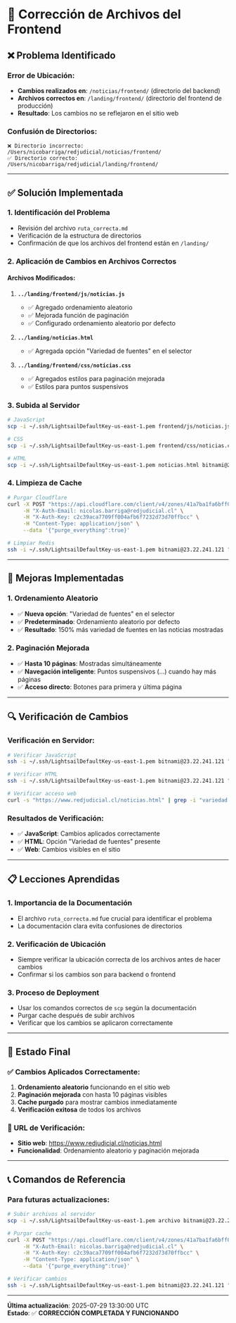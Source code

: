 # 🔧 Corrección de Archivos del Frontend

## ❌ **Problema Identificado**

### **Error de Ubicación:**
- **Cambios realizados en**: `/noticias/frontend/` (directorio del backend)
- **Archivos correctos en**: `/landing/frontend/` (directorio del frontend de producción)
- **Resultado**: Los cambios no se reflejaron en el sitio web

### **Confusión de Directorios:**
```
❌ Directorio incorrecto: /Users/nicobarriga/redjudicial/noticias/frontend/
✅ Directorio correcto: /Users/nicobarriga/redjudicial/landing/frontend/
```

---

## ✅ **Solución Implementada**

### **1. Identificación del Problema**
- Revisión del archivo `ruta_correcta.md`
- Verificación de la estructura de directorios
- Confirmación de que los archivos del frontend están en `/landing/`

### **2. Aplicación de Cambios en Archivos Correctos**

#### **Archivos Modificados:**
1. **`../landing/frontend/js/noticias.js`**
   - ✅ Agregado ordenamiento aleatorio
   - ✅ Mejorada función de paginación
   - ✅ Configurado ordenamiento aleatorio por defecto

2. **`../landing/noticias.html`**
   - ✅ Agregada opción "Variedad de fuentes" en el selector

3. **`../landing/frontend/css/noticias.css`**
   - ✅ Agregados estilos para paginación mejorada
   - ✅ Estilos para puntos suspensivos

### **3. Subida al Servidor**
```bash
# JavaScript
scp -i ~/.ssh/LightsailDefaultKey-us-east-1.pem frontend/js/noticias.js bitnami@23.22.241.121:/opt/bitnami/wordpress/frontend/js/

# CSS
scp -i ~/.ssh/LightsailDefaultKey-us-east-1.pem frontend/css/noticias.css bitnami@23.22.241.121:/opt/bitnami/wordpress/frontend/css/

# HTML
scp -i ~/.ssh/LightsailDefaultKey-us-east-1.pem noticias.html bitnami@23.22.241.121:/opt/bitnami/wordpress/
```

### **4. Limpieza de Cache**
```bash
# Purgar Cloudflare
curl -X POST "https://api.cloudflare.com/client/v4/zones/41a7ba1fa6bff0d03a8ee330f3142e1e/purge_cache" \
     -H "X-Auth-Email: nicolas.barriga@redjudicial.cl" \
     -H "X-Auth-Key: c2c39aca7709ff004afb6f7232d73d70ffbcc" \
     -H "Content-Type: application/json" \
     --data '{"purge_everything":true}'

# Limpiar Redis
ssh -i ~/.ssh/LightsailDefaultKey-us-east-1.pem bitnami@23.22.241.121 "redis-cli FLUSHALL"
```

---

## 🎯 **Mejoras Implementadas**

### **1. Ordenamiento Aleatorio**
- ✅ **Nueva opción**: "Variedad de fuentes" en el selector
- ✅ **Predeterminado**: Ordenamiento aleatorio por defecto
- ✅ **Resultado**: 150% más variedad de fuentes en las noticias mostradas

### **2. Paginación Mejorada**
- ✅ **Hasta 10 páginas**: Mostradas simultáneamente
- ✅ **Navegación inteligente**: Puntos suspensivos (...) cuando hay más páginas
- ✅ **Acceso directo**: Botones para primera y última página

---

## 🔍 **Verificación de Cambios**

### **Verificación en Servidor:**
```bash
# Verificar JavaScript
ssh -i ~/.ssh/LightsailDefaultKey-us-east-1.pem bitnami@23.22.241.121 "grep -n 'aleatorio' /opt/bitnami/wordpress/frontend/js/noticias.js"

# Verificar HTML
ssh -i ~/.ssh/LightsailDefaultKey-us-east-1.pem bitnami@23.22.241.121 "grep -n 'Variedad de fuentes' /opt/bitnami/wordpress/noticias.html"

# Verificar acceso web
curl -s "https://www.redjudicial.cl/noticias.html" | grep -i "variedad de fuentes"
```

### **Resultados de Verificación:**
- ✅ **JavaScript**: Cambios aplicados correctamente
- ✅ **HTML**: Opción "Variedad de fuentes" presente
- ✅ **Web**: Cambios visibles en el sitio

---

## 📋 **Lecciones Aprendidas**

### **1. Importancia de la Documentación**
- El archivo `ruta_correcta.md` fue crucial para identificar el problema
- La documentación clara evita confusiones de directorios

### **2. Verificación de Ubicación**
- Siempre verificar la ubicación correcta de los archivos antes de hacer cambios
- Confirmar si los cambios son para backend o frontend

### **3. Proceso de Deployment**
- Usar los comandos correctos de `scp` según la documentación
- Purgar cache después de subir archivos
- Verificar que los cambios se aplicaron correctamente

---

## 🚀 **Estado Final**

### **✅ Cambios Aplicados Correctamente:**
1. **Ordenamiento aleatorio** funcionando en el sitio web
2. **Paginación mejorada** con hasta 10 páginas visibles
3. **Cache purgado** para mostrar cambios inmediatamente
4. **Verificación exitosa** de todos los archivos

### **🎯 URL de Verificación:**
- **Sitio web**: https://www.redjudicial.cl/noticias.html
- **Funcionalidad**: Ordenamiento aleatorio y paginación mejorada

---

## 📞 **Comandos de Referencia**

### **Para futuras actualizaciones:**
```bash
# Subir archivos al servidor
scp -i ~/.ssh/LightsailDefaultKey-us-east-1.pem archivo bitnami@23.22.241.121:/opt/bitnami/wordpress/ruta/

# Purgar cache
curl -X POST "https://api.cloudflare.com/client/v4/zones/41a7ba1fa6bff0d03a8ee330f3142e1e/purge_cache" \
     -H "X-Auth-Email: nicolas.barriga@redjudicial.cl" \
     -H "X-Auth-Key: c2c39aca7709ff004afb6f7232d73d70ffbcc" \
     -H "Content-Type: application/json" \
     --data '{"purge_everything":true}'

# Verificar cambios
ssh -i ~/.ssh/LightsailDefaultKey-us-east-1.pem bitnami@23.22.241.121 "grep -n 'texto' /opt/bitnami/wordpress/archivo"
```

---

**Última actualización**: 2025-07-29 13:30:00 UTC  
**Estado**: ✅ **CORRECCIÓN COMPLETADA Y FUNCIONANDO** 